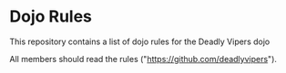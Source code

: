 Dojo Rules
==========

This repository contains a list of dojo rules for the Deadly Vipers dojo

All members should read the rules ("https://github.com/deadlyvipers").